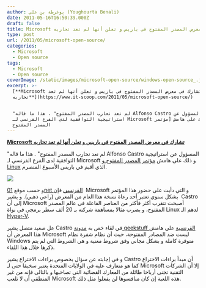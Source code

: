 ```yaml
---
author: يوغرطة بن علي (Youghourta Benali)
date: 2011-05-16T16:50:39.000Z
draft: false
title: Microsoft تشارك في معرض المصدر المفتوح في باريس و تعلن أنها لم تعد تحاربه
type: post
url: /2011/05/microsoft-open-source/
categories:
  - Microsoft
  - Open source
tags:
  - Microsoft
  - Open source
coverImage: /static/images/microsoft-open-source/windows-open-source_.jpg
excerpt: >-
  [**Microsoft تشارك في معرض المصدر المفتوح في باريس و تعلن أنها لم تعد
  تحاربه**](https://www.it-scoop.com/2011/05/microsoft-open-source/)


  "لم نعد نحارب المصدر المفتوح" . هذا ما قاله Alfonso Castro المسؤول عن
  استراتيجية التوافقية لدى الفرع الفرنسي لـ Microsoft و ذلك على هامش [مؤتمر
  المصدر المفتوح
---
```

[**Microsoft تشارك في معرض المصدر المفتوح في باريس و تعلن أنها لم تعد تحاربه**](https://www.it-scoop.com/2011/05/microsoft-open-source/)

"لم نعد نحارب المصدر المفتوح" . هذا ما قاله Alfonso Castro المسؤول عن استراتيجية التوافقية لدى الفرع الفرنسي لـ Microsoft و ذلك على هامش [مؤتمر المصدر المفتوح و Linux](http://www.solutionslinux.fr/) الذي أقيم في باريس الأسبوع المنصرم.

![](/static/images/microsoft-open-source/windows-open-source\_.jpg)

و حسب موقع [01net الفرنسي](http://www.01net.com/www.01net.com/editorial/532777/microsoft-nous-ne-combattons-plus-l-open-source) فإن  Microsoft و التي دأبت على حضور هذا المؤتمر بشكل سنوي تعتبر أحد رعاة نسخة هذا العام من المعرض (راعي ذهبي). و يشير  Castro إلى أن Microsoft أصبحت تتقرب أكثر فأكثر من العناصر الفاعلة في عالم المصدر المفتوح، و يضرب مثالا بمساهمة شركته بـ 20 ألف سطر برمجي في نواة Linux لدهم الـ[ Hyper-V](http://en.wikipedia.org/wiki/Hyper-V).

عل صعيد متصل يشير Castro في لقاء خص به [مدونة geekstuff الفرنسية](http://www.geekstuff.fr/?p=118) على هامش هذا المعرض أن Microsoft ليست ضد المصادر المفتوحة، حيث أن نظام شفرة نظام Windows متوفرة كاملة و بشكل مجاني وفق شروط معنية و هي الشروط التي لم يتم ذكرها خلال هذا اللقاء.

و في إجابته عن سؤال بخصوص براءات الاختراع يشير Castro أن مبدأ براءات الاختراع كما هو متعارف عليه في الولايات المتحدة يعتبر سخيفا حتى لـ Microsoft إلا أن الشركات التقنية تجني أرباحا طائلة من المعارك القضائية التي تصاحبها و بالتالي فإنه من غير المنطقي أن لا تلعب Microsoft هذه اللعبة إن كان منافسوها لن يفعلوا مثل ذلك.
